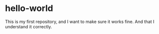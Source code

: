 # hello-world

This is my first repository, and I want to make sure it works fine. And that I understand it correctly.
